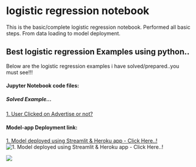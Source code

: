 # logistic regression notebook
 This is the basic/complete logistic regression notebook. Performed all basic steps. From data loading to model deployment.

## Best logistic regression Examples using python..

Below are the logistic regression examples i have solved/prepared..you must see!!!

#### Jupyter Notebook code files:

##### Solved Example...
<a href="https://github.com/ShrikantUppin/2_logistic-regression-notebook/blob/main/clicked%20on%20Ad%20.ipynb/" target="_blank">1. User Clicked on Advertise or not?</a>

#### Model-app Deployment link:
<a href="https://clicked-on-ad-logistic-regress.herokuapp.com/" target="_blank">1. Model deployed using Streamlit & Heroku app - Click Here..! </a>
![1. Model deployed using Streamlit & Heroku app - Click Here..! ](https://clicked-on-ad-logistic-regress.herokuapp.com&&target="_blank")

![](https://github.com/ShrikantUppin/Logistic-Regression-Complete-Notebook/blob/main/streamlit.png?raw=true&&target="_blank")

